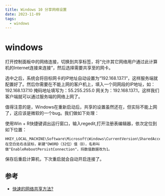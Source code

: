 ```yaml
---
title: Windows 10 分享网络设置
date: 2023-11-09
tags:
  - windows
---
```

# windows

打开控制面板中的网络连接，切换到共享标签，将“允许其它网络用户通过此计算机的Internet连接来连接”，然后选择需要共享至的网卡。

选中之后，系统会将目标网卡的IP地址自动设置为“192.168.137.1”，这样服务端就配置好了。然后你需要在不能上网的客户机上，填入一个同网段的IP地址，如：192.168.137.10 掩码地址填写为：55.255.255.0 网关为：192.168.137.1，这样我们客户端就可以通过服务端的网络上网了。

值得注意的是，Windows在重新启动后，共享的设置虽然还在，但实际不能上网了，这应该是微软的一个bug。我们做如下处理：

使用Win + R快捷键调出运行窗口，输入regedit,打开注册表编辑器，依次定位到如下位置：

```text
HKEY_LOCAL_MACHINE\Software\Microsoft\Windows\CurrentVersion\SharedAccess
在空白处右击鼠标，新建"DWORD（32位）值（D），名称叫做"EnableRebootPersistConnection"，将数值数据改为1。
```

保存后重启计算机，下次重启就会自动开启连接了。

## 参考

* [快速的网络共享方法?](https://zhuanlan.zhihu.com/p/489160128)